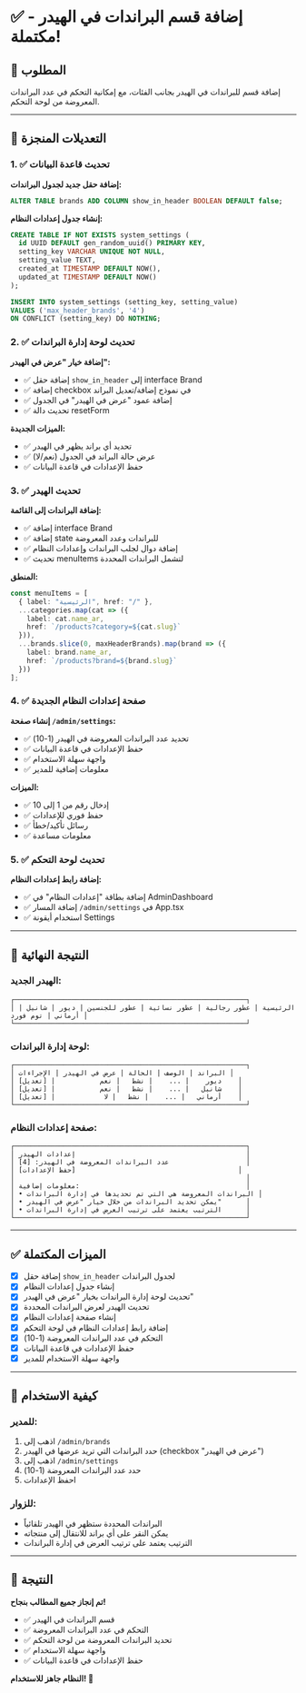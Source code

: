 # ✅ إضافة قسم البراندات في الهيدر - مكتملة!

## 🎯 المطلوب

إضافة قسم للبراندات في الهيدر بجانب الفئات، مع إمكانية التحكم في عدد البراندات المعروضة من لوحة التحكم.

---

## 🔧 التعديلات المنجزة

### 1. ✅ تحديث قاعدة البيانات

**إضافة حقل جديد لجدول البراندات:**
```sql
ALTER TABLE brands ADD COLUMN show_in_header BOOLEAN DEFAULT false;
```

**إنشاء جدول إعدادات النظام:**
```sql
CREATE TABLE IF NOT EXISTS system_settings (
  id UUID DEFAULT gen_random_uuid() PRIMARY KEY,
  setting_key VARCHAR UNIQUE NOT NULL,
  setting_value TEXT,
  created_at TIMESTAMP DEFAULT NOW(),
  updated_at TIMESTAMP DEFAULT NOW()
);

INSERT INTO system_settings (setting_key, setting_value) 
VALUES ('max_header_brands', '4')
ON CONFLICT (setting_key) DO NOTHING;
```

### 2. ✅ تحديث لوحة إدارة البراندات

**إضافة خيار "عرض في الهيدر":**
- ✅ إضافة حقل `show_in_header` إلى interface Brand
- ✅ إضافة checkbox في نموذج إضافة/تعديل البراند
- ✅ إضافة عمود "عرض في الهيدر" في الجدول
- ✅ تحديث دالة resetForm

**الميزات الجديدة:**
- ✅ تحديد أي براند يظهر في الهيدر
- ✅ عرض حالة البراند في الجدول (نعم/لا)
- ✅ حفظ الإعدادات في قاعدة البيانات

### 3. ✅ تحديث الهيدر

**إضافة البراندات إلى القائمة:**
- ✅ إضافة interface Brand
- ✅ إضافة state للبراندات وعدد المعروضة
- ✅ إضافة دوال لجلب البراندات وإعدادات النظام
- ✅ تحديث menuItems لتشمل البراندات المحددة

**المنطق:**
```typescript
const menuItems = [
  { label: "الرئيسية", href: "/" },
  ...categories.map(cat => ({
    label: cat.name_ar,
    href: `/products?category=${cat.slug}`
  })),
  ...brands.slice(0, maxHeaderBrands).map(brand => ({
    label: brand.name_ar,
    href: `/products?brand=${brand.slug}`
  }))
];
```

### 4. ✅ صفحة إعدادات النظام الجديدة

**إنشاء صفحة `/admin/settings`:**
- ✅ تحديد عدد البراندات المعروضة في الهيدر (1-10)
- ✅ حفظ الإعدادات في قاعدة البيانات
- ✅ واجهة سهلة الاستخدام
- ✅ معلومات إضافية للمدير

**الميزات:**
- ✅ إدخال رقم من 1 إلى 10
- ✅ حفظ فوري للإعدادات
- ✅ رسائل تأكيد/خطأ
- ✅ معلومات مساعدة

### 5. ✅ تحديث لوحة التحكم

**إضافة رابط إعدادات النظام:**
- ✅ إضافة بطاقة "إعدادات النظام" في AdminDashboard
- ✅ إضافة المسار `/admin/settings` في App.tsx
- ✅ استخدام أيقونة Settings

---

## 🎨 النتيجة النهائية

### الهيدر الجديد:
```
┌─────────────────────────────────────────────────────────┐
│ الرئيسية | عطور رجالية | عطور نسائية | عطور للجنسين | ديور | شانيل | أرماني | توم فورد │
└─────────────────────────────────────────────────────────┘
```

### لوحة إدارة البراندات:
```
┌─────────────────────────────────────────────────────────┐
│ البراند | الوصف | الحالة | عرض في الهيدر | الإجراءات │
│ ديور    | ...    | نشط   | نعم           | [تعديل]    │
│ شانيل   | ...    | نشط   | نعم           | [تعديل]    │
│ أرماني   | ...    | نشط   | لا            | [تعديل]    │
└─────────────────────────────────────────────────────────┘
```

### صفحة إعدادات النظام:
```
┌─────────────────────────────────────────────────────────┐
│ إعدادات الهيدر                                          │
│ عدد البراندات المعروضة في الهيدر: [4]                   │
│ [حفظ الإعدادات]                                        │
│                                                         │
│ معلومات إضافية:                                         │
│ • البراندات المعروضة هي التي تم تحديدها في إدارة البراندات │
│ • يمكن تحديد البراندات من خلال خيار "عرض في الهيدر"      │
│ • الترتيب يعتمد على ترتيب العرض في إدارة البراندات      │
└─────────────────────────────────────────────────────────┘
```

---

## ✅ الميزات المكتملة

- [x] إضافة حقل `show_in_header` لجدول البراندات
- [x] إنشاء جدول إعدادات النظام
- [x] تحديث لوحة إدارة البراندات بخيار "عرض في الهيدر"
- [x] تحديث الهيدر لعرض البراندات المحددة
- [x] إنشاء صفحة إعدادات النظام
- [x] إضافة رابط إعدادات النظام في لوحة التحكم
- [x] التحكم في عدد البراندات المعروضة (1-10)
- [x] حفظ الإعدادات في قاعدة البيانات
- [x] واجهة سهلة الاستخدام للمدير

---

## 🚀 كيفية الاستخدام

### للمدير:
1. اذهب إلى `/admin/brands`
2. حدد البراندات التي تريد عرضها في الهيدر (checkbox "عرض في الهيدر")
3. اذهب إلى `/admin/settings`
4. حدد عدد البراندات المعروضة (1-10)
5. احفظ الإعدادات

### للزوار:
- البراندات المحددة ستظهر في الهيدر تلقائياً
- يمكن النقر على أي براند للانتقال إلى منتجاته
- الترتيب يعتمد على ترتيب العرض في إدارة البراندات

---

## 🎉 النتيجة

**تم إنجاز جميع المطالب بنجاح!**

- ✅ قسم البراندات في الهيدر
- ✅ التحكم في عدد البراندات المعروضة
- ✅ تحديد البراندات المعروضة من لوحة التحكم
- ✅ واجهة سهلة الاستخدام
- ✅ حفظ الإعدادات في قاعدة البيانات

**النظام جاهز للاستخدام! 🚀**
